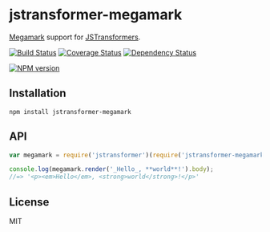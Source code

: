 # jstransformer-megamark

[Megamark](https://github.com/bevacqua/megamark) support for [JSTransformers](http://github.com/jstransformers).

[![Build Status](https://img.shields.io/travis/jstransformers/jstransformer-megamark/master.svg)](https://travis-ci.org/jstransformers/jstransformer-megamark)
[![Coverage Status](https://img.shields.io/codecov/c/github/jstransformers/jstransformer-megamark/master.svg)](https://codecov.io/gh/jstransformers/jstransformer-megamark)
[![Dependency Status](https://img.shields.io/david/jstransformers/jstransformer-megamark/master.svg)](http://david-dm.org/jstransformers/jstransformer-megamark)

[![NPM version](https://img.shields.io/npm/v/jstransformer-megamark.svg)](https://www.npmjs.org/package/jstransformer-megamark)

## Installation

    npm install jstransformer-megamark

## API

```js
var megamark = require('jstransformer')(require('jstransformer-megamark'))

console.log(megamark.render('_Hello_, **world**!').body);
//=> '<p><em>Hello</em>, <strong>world</strong>!</p>'
```

## License

MIT
